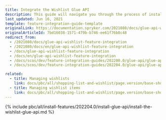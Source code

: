 ```yaml
---
title: Integrate the Wishlist Glue API
description: This guide will navigate you through the process of installing and configuring the Wishlist API feature in Spryker OS.
last_updated: Jun 16, 2021
template: feature-integration-guide-template
originalLink: https://documentation.spryker.com/2021080/docs/glue-api-wishlist-feature-integration
originalArticleId: 7bd16038-1571-479b-b746-ee61f76b8c48
redirect_from:
  - /2021080/docs/glue-api-wishlist-feature-integration
  - /2021080/docs/en/glue-api-wishlist-feature-integration
  - /docs/glue-api-wishlist-feature-integration
  - /docs/en/glue-api-wishlist-feature-integration
  - /docs/scos/dev/feature-integration-guides/202200.0/glue-api/glue-api-wishlist-feature-integration.html
  - /docs/scos/dev/feature-integration-guides/202204.0/glue-api/glue-api-wishlist-feature-integration.html

related:
  - title: Managing wishlists
    link: docs/pbc/all/shopping-list-and-wishlist/page.version/base-shop/manage-using-glue-api/glue-api-manage-wishlists.html
  - title: Managing wishlist items
    link: docs/pbc/all/shopping-list-and-wishlist/page.version/base-shop/manage-using-glue-api/glue-api-manage-wishlist-items.html
---
```


{% include pbc/all/install-features/202204.0/install-glue-api/install-the-wishlist-glue-api.md %} <!-- To edit, see /_includes/pbc/all/install-features/202204.0/install-glue-api/install-the-wishlist-glue-api.md -->
